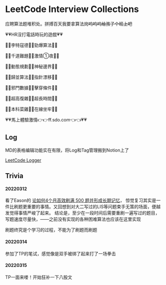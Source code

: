 # LeetCode Interview Collections

应聘算法题堆积处。拼搏百天我要拿算法岗~~呜呜呜给孩子个班上吧~~

💗💗HR沒打電話時玩的遊戲💗💗

🧡💛李特寇德💚💙勁爆算法💜🤎

💛💚千道難題💙💜激情①夜🤎🧡

💚💙動態規劃💜🤎神秘邊界🧡💛

💙💜歸並算法🤎🧡指針漂移💛💚

💜🤎邪門數據🧡💛擊穿條件💚💙

🤎🧡超高復雜💛💚超長時間💙💜

🧡💛本科菜雞💚💙在線坐牢💜🤎

💗💗馬上體驗激情👉👉ff.sdo.com👈👈💗💗

## Log

MD的表格编辑功能实在有限，将Log和Tag管理搬到Notion上了

[LeetCode Logger](https://furry-baroness-697.notion.site/52db93936d6147248b5955e12f593316?v=34f79dbe49b24aef850d9c2d38186618)

## Trivia

#### 20220312

看了Eason的 [论如何4个月高效刷满 500 题并形成长期记忆]( https://leetcode-cn.com/circle/discuss/jq9Zke/ )，
惊觉复习其实是一件比刷题更重要的事情。又回想到对大二写过的LIS等问题束手无策的场面，便越发觉得事情严峻了起来。 结论是，至少在一段时间后需要重刷一遍写过的题目，写题速度尽量快，——之前没有实现的各种困难算法也应该在这里实现

刷题终究是个学习的过程，不能为了刷题而刷题

#### 20220314 

参加了TP的笔试，感觉像是双手被绑了起来打了一场拳击

#### 20220315

TP一面来喽！开始狂补一下八股文
